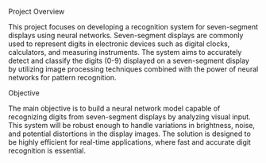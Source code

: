 Project Overview

This project focuses on developing a recognition system for seven-segment displays using neural networks. Seven-segment displays are commonly used to represent digits in electronic devices such as digital clocks, calculators, and measuring instruments. The system aims to accurately detect and classify the digits (0-9) displayed on a seven-segment display by utilizing image processing techniques combined with the power of neural networks for pattern recognition.

Objective

The main objective is to build a neural network model capable of recognizing digits from seven-segment displays by analyzing visual input. This system will be robust enough to handle variations in brightness, noise, and potential distortions in the display images. The solution is designed to be highly efficient for real-time applications, where fast and accurate digit recognition is essential.

